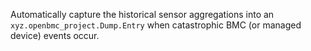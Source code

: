 Automatically capture the historical sensor aggregations into an
`xyz.openbmc_project.Dump.Entry` when catastrophic BMC (or managed device)
events occur.
